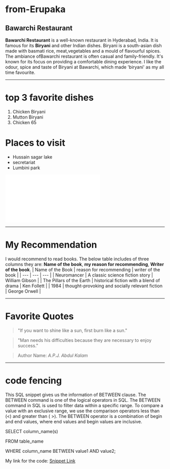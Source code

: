 # from-Erupaka
## Bawarchi Restaurant
**Bawarchi Restaurant** is a well-known restaurant in Hyderabad, India. It is famous for its **Biryani** and other Indian dishes. Biryani is a south-asian dish made with basmati rice, meat,vegetables and a mould of flavourful spices. The ambiance ofBawarchi restaurant is often casual and family-friendly. It's known for its focus on providing a comfortable dining experience. I like the odour, spice and taste of Biryani at Bawarchi, which made 'biryani' as my all time favourite.

---
# top 3 favorite dishes
1. Chicken Biryani
2. Mutton Biryani
3. Chicken 65

# Places to visit
* Hussain sagar lake
* secretariat
* Lumbini park

![Mymedia link](Mymedia.md)

---
# My Recommendation
I would recommend to read books. The below table includes of three columns they are: **Name of the book**, **my reason for recommending**, **Writer of the book**.
| Name of the Book | reason for recommending | writer of the book |
| --- | --- | --- |
| Neuromancer | A classic science fiction story | William Gibson |
| The Pillars of the Earth | historical fiction with a blend of drama | Ken Follett |
| 1984 | thought-provoking and socially relevant fiction | George Orwell |

---
# Favorite Quotes
> "If you want to shine like a sun, first burn like a sun."

> "Man needs his difficulties because they are necessary to enjoy success."

> Author Name: *A.P.J. Abdul Kalam*

---
# code fencing
This SQL snippet gives us the information of BETWEEN clause. The BETWEEN command is one of the logical operators in SQL. The BETWEEN command in SQL is used to filter data within a specific range. To compare a value with an exclusive range, we use the comparison operators less than (<) and greater than ( >). The BETWEEN operator is a combination of begin and end values, where end values and begin values are inclusive.

SELECT column_name(s)

FROM table_name

WHERE column_name BETWEEN value1 AND value2;

 My link for the code: [Snippet Link](https://code.pieces.app/collections/sql)